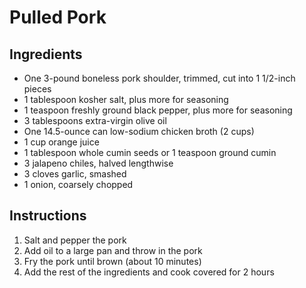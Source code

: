 Pulled Pork
===========

## Ingredients

- One 3-pound boneless pork shoulder, trimmed, cut into 1 1/2-inch pieces   
- 1 tablespoon kosher salt, plus more for seasoning   
- 1 teaspoon freshly ground black pepper, plus more for seasoning   
- 3 tablespoons extra-virgin olive oil   
- One 14.5-ounce can low-sodium chicken broth (2 cups)   
- 1 cup orange juice   
- 1 tablespoon whole cumin seeds or 1 teaspoon ground cumin   
- 3 jalapeno chiles, halved lengthwise   
- 3 cloves garlic, smashed   
- 1 onion, coarsely chopped   


## Instructions

1. Salt and pepper the pork
2. Add oil to a large pan and throw in the pork
3. Fry the pork until brown (about 10 minutes)
4. Add the rest of the ingredients and cook covered for 2 hours